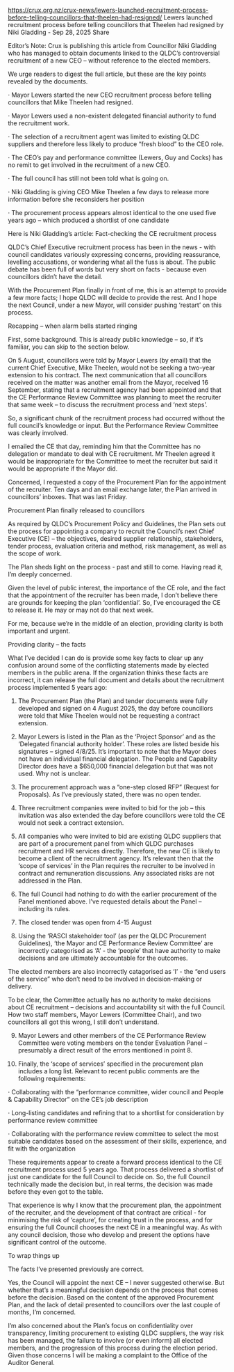 https://crux.org.nz/crux-news/lewers-launched-recruitment-process-before-telling-councillors-that-theelen-had-resigned/
Lewers launched recruitment process before telling councillors that Theelen had resigned
by Niki Gladding - Sep 28, 2025
 Share


Editor’s Note: Crux is publishing this article from Councillor Niki Gladding who has managed to obtain documents linked to the QLDC’s controversial recruitment of a new CEO – without reference to the elected members.

We urge readers to digest the full article, but these are the key points revealed by the documents.

· Mayor Lewers started the new CEO recruitment process before telling councillors that Mike Theelen had resigned.

· Mayor Lewers used a non-existent delegated financial authority to fund the recruitment work.

· The selection of a recruitment agent was limited to existing QLDC suppliers and therefore less likely to produce “fresh blood” to the CEO role.

· The CEO’s pay and performance committee (Lewers, Guy and Cocks) has no remit to get involved in the recruitment of a new CEO.


· The full council has still not been told what is going on.

· Niki Gladding is giving CEO Mike Theelen a few days to release more information before she reconsiders her position

· The procurement process appears almost identical to the one used five years ago – which produced a shortlist of one candidate


Here is Niki Gladding’s article:
Fact-checking the CE recruitment process

QLDC’s Chief Executive recruitment process has been in the news - with council candidates variously expressing concerns, providing reassurance, levelling accusations, or wondering what all the fuss is about. The public debate has been full of words but very short on facts - because even councillors didn’t have the detail.

With the Procurement Plan finally in front of me, this is an attempt to provide a few more facts; I hope QLDC will decide to provide the rest. And I hope the next Council, under a new Mayor, will consider pushing ‘restart’ on this process.

Recapping – when alarm bells started ringing

First, some background. This is already public knowledge – so, if it’s familiar, you can skip to the section below.

On 5 August, councillors were told by Mayor Lewers (by email) that the current Chief Executive, Mike Theelen, would not be seeking a two-year extension to his contract. The next communication that all councillors received on the matter was another email from the Mayor, received 16 September, stating that a recruitment agency had been appointed and that the CE Performance Review Committee was planning to meet the recruiter that same week – to discuss the recruitment process and ‘next steps’.

So, a significant chunk of the recruitment process had occurred without the full council’s knowledge or input. But the Performance Review Committee was clearly involved.

I emailed the CE that day, reminding him that the Committee has no delegation or mandate to deal with CE recruitment. Mr Theelen agreed it would be inappropriate for the Committee to meet the recruiter but said it would be appropriate if the Mayor did.

Concerned, I requested a copy of the Procurement Plan for the appointment of the recruiter. Ten days and an email exchange later, the Plan arrived in councillors’ inboxes. That was last Friday.

Procurement Plan finally released to councillors

As required by QLDC’s Procurement Policy and Guidelines, the Plan sets out the process for appointing a company to recruit the Council’s next Chief Executive (CE) – the objectives, desired supplier relationship, stakeholders, tender process, evaluation criteria and method, risk management, as well as the scope of work.

The Plan sheds light on the process - past and still to come. Having read it, I’m deeply concerned.

Given the level of public interest, the importance of the CE role, and the fact that the appointment of the recruiter has been made, I don’t believe there are grounds for keeping the plan ‘confidential’. So, I’ve encouraged the CE to release it. He may or may not do that next week.

For me, because we’re in the middle of an election, providing clarity is both important and urgent.

Providing clarity – the facts

What I’ve decided I can do is provide some key facts to clear up any confusion around some of the conflicting statements made by elected members in the public arena. If the organization thinks these facts are incorrect, it can release the full document and details about the recruitment process implemented 5 years ago:

1. The Procurement Plan (the Plan) and tender documents were fully developed and signed on 4 August 2025, the day before councillors were told that Mike Theelen would not be requesting a contract extension.

2. Mayor Lewers is listed in the Plan as the ‘Project Sponsor’ and as the ‘Delegated financial authority holder’. These roles are listed beside his signatures – signed 4/8/25. It’s important to note that the Mayor does not have an individual financial delegation. The People and Capability Director does have a $650,000 financial delegation but that was not used. Why not is unclear.

3. The procurement approach was a “one-step closed RFP” (Request for Proposals). As I’ve previously stated, there was no open tender.

4. Three recruitment companies were invited to bid for the job – this invitation was also extended the day before councillors were told the CE would not seek a contract extension.

5. All companies who were invited to bid are existing QLDC suppliers that are part of a procurement panel from which QLDC purchases recruitment and HR services directly. Therefore, the new CE is likely to become a client of the recruitment agency. It’s relevant then that the ‘scope of services’ in the Plan requires the recruiter to be involved in contract and remuneration discussions. Any associated risks are not addressed in the Plan.

6. The full Council had nothing to do with the earlier procurement of the Panel mentioned above. I’ve requested details about the Panel – including its rules.

7. The closed tender was open from 4-15 August

8. Using the ‘RASCI stakeholder tool’ (as per the QLDC Procurement Guidelines), ‘the Mayor and CE Performance Review Committee’ are incorrectly categorised as ‘A’ - the ‘people’ that have authority to make decisions and are ultimately accountable for the outcomes.

The elected members are also incorrectly catagorised as ‘I’ - the “end users of the service” who don’t need to be involved in decision-making or delivery.

To be clear, the Committee actually has no authority to make decisions about CE recruitment – decisions and accountability sit with the full Council. How two staff members, Mayor Lewers (Committee Chair), and two councillors all got this wrong, I still don’t understand.

9. Mayor Lewers and other members of the CE Performance Review Committee were voting members on the tender Evaluation Panel – presumably a direct result of the errors mentioned in point 8.

10. Finally, the ‘scope of services’ specified in the procurement plan includes a long list. Relevant to recent public comments are the following requirements:

· Collaborating with the “performance committee, wider council and People & Capability Director” on the CE’s job description

· Long-listing candidates and refining that to a shortlist for consideration by performance review committee

· Collaborating with the performance review committee to select the most suitable candidates based on the assessment of their skills, experience, and fit with the organization

These requirements appear to create a forward process identical to the CE recruitment process used 5 years ago. That process delivered a shortlist of just one candidate for the full Council to decide on. So, the full Council technically made the decision but, in real terms, the decision was made before they even got to the table.

That experience is why I know that the procurement plan, the appointment of the recruiter, and the development of that contract are critical - for minimising the risk of ‘capture’, for creating trust in the process, and for ensuring the full Council chooses the next CE in a meaningful way. As with any council decision, those who develop and present the options have significant control of the outcome.

To wrap things up

The facts I’ve presented previously are correct.

Yes, the Council will appoint the next CE – I never suggested otherwise. But whether that’s a meaningful decision depends on the process that comes before the decision. Based on the content of the approved Procurement Plan, and the lack of detail presented to councillors over the last couple of months, I’m concerned.

I’m also concerned about the Plan’s focus on confidentiality over transparency, limiting procurement to existing QLDC suppliers, the way risk has been managed, the failure to involve (or even inform) all elected members, and the progression of this process during the election period. Given those concerns I will be making a complaint to the Office of the Auditor General.
